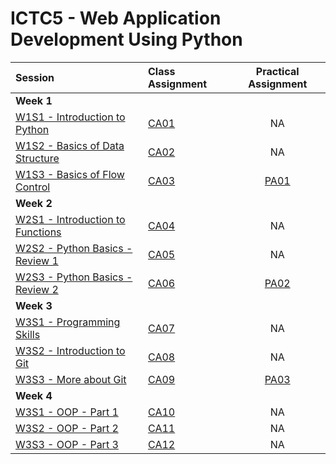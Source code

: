 # ICTC5 - Web Application Development Using Python 

| Session                                      | Class Assignment                    |  Practical Assignment   |
| :------------------------------------------- | :---------------------------------- | :---------------------: |
| **Week 1**                                   |
| [W1S1 - Introduction to Python](./W1/S1/)    | [CA01](./W1/S1/CA01.md)             |           NA            |
| [W1S2 - Basics of Data Structure](./W1/S2/)  | [CA02](./W1/S2/CA02.md)             |           NA            |
| [W1S3 - Basics of Flow Control](./W1/S3/)    | [CA03](./W1/S3/CA03.md)             | [PA01](./W1/S3/PA01.md) |
| **Week 2**                                   |
| [W2S1 - Introduction to Functions](./W2/S1/) | [CA04](./W2/S1/CA04.md)             |           NA            |
| [W2S2 - Python Basics - Review 1](./W2/S2/)  | [CA05](./W2/S2/CA05.md)             |           NA            |
| [W2S3 - Python Basics - Review 2](./W2/S3/)  | [CA06](./W2/S3/CA06-Tic-Tac-Toe.md) | [PA02](./W2/S3/PA02.md) |
| **Week 3**                                   |
| [W3S1 - Programming Skills](./W3/S1/)        | [CA07](./W3/S1/CA07.md)             |           NA            |
| [W3S2 - Introduction to Git](./W3/S2/)       | [CA08](./W3/S2/CA00.md)             |           NA            |
| [W3S3 - More about Git](./W3/S3/)            | [CA09](./W3/S3/CA00.md)             | [PA03](./W2/S3/PA02.md) |
| **Week 4**                                   |
| [W3S1 - OOP - Part 1](./W3/S1/)              | [CA10](./W2/S2/CA00.md)             |           NA            |
| [W3S2 - OOP - Part 2](./W3/S2/)              | [CA11](./W2/S2/CA00.md)             |           NA            |
| [W3S3 - OOP - Part 3](./W3/S3/)              | [CA12](./W2/S2/CA00.md)             |           NA            |

